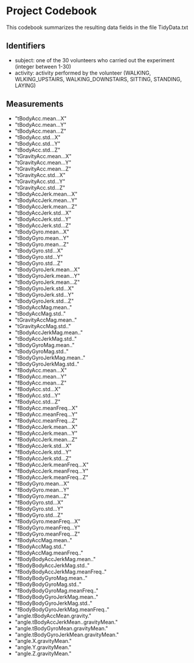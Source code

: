 # Project Codebook
This codebook summarizes the resulting data fields in the file TidyData.txt

## Identifiers

* subject: one of the 30 volunteers who carried out the experiment (integer between 1-30)
* activity: activity performed by the volunteer (WALKING, WLKING_UPSTAIRS, WALKING_DOWNSTAIRS, SITTING, STANDING, LAYING)
		
## Measurements
                        
* "tBodyAcc.mean...X"                   
* "tBodyAcc.mean...Y"                   
* "tBodyAcc.mean...Z"                   
* "tBodyAcc.std...X"                    
* "tBodyAcc.std...Y"                    
* "tBodyAcc.std...Z"                    
* "tGravityAcc.mean...X"                
* "tGravityAcc.mean...Y"                
* "tGravityAcc.mean...Z"                
* "tGravityAcc.std...X"                 
* "tGravityAcc.std...Y"                 
* "tGravityAcc.std...Z"                 
* "tBodyAccJerk.mean...X"               
* "tBodyAccJerk.mean...Y"               
* "tBodyAccJerk.mean...Z"               
* "tBodyAccJerk.std...X"                
* "tBodyAccJerk.std...Y"                
* "tBodyAccJerk.std...Z"                
* "tBodyGyro.mean...X"                  
* "tBodyGyro.mean...Y"                  
* "tBodyGyro.mean...Z"                  
* "tBodyGyro.std...X"                   
* "tBodyGyro.std...Y"                   
* "tBodyGyro.std...Z"                   
* "tBodyGyroJerk.mean...X"              
* "tBodyGyroJerk.mean...Y"              
* "tBodyGyroJerk.mean...Z"              
* "tBodyGyroJerk.std...X"               
* "tBodyGyroJerk.std...Y"               
* "tBodyGyroJerk.std...Z"               
* "tBodyAccMag.mean.."                  
* "tBodyAccMag.std.."                   
* "tGravityAccMag.mean.."               
* "tGravityAccMag.std.."                
* "tBodyAccJerkMag.mean.."              
* "tBodyAccJerkMag.std.."               
* "tBodyGyroMag.mean.."                 
* "tBodyGyroMag.std.."                  
* "tBodyGyroJerkMag.mean.."             
* "tBodyGyroJerkMag.std.."              
* "fBodyAcc.mean...X"                   
* "fBodyAcc.mean...Y"                   
* "fBodyAcc.mean...Z"                   
* "fBodyAcc.std...X"                    
* "fBodyAcc.std...Y"                    
* "fBodyAcc.std...Z"                    
* "fBodyAcc.meanFreq...X"               
* "fBodyAcc.meanFreq...Y"               
* "fBodyAcc.meanFreq...Z"               
* "fBodyAccJerk.mean...X"               
* "fBodyAccJerk.mean...Y"               
* "fBodyAccJerk.mean...Z"               
* "fBodyAccJerk.std...X"                
* "fBodyAccJerk.std...Y"                
* "fBodyAccJerk.std...Z"                
* "fBodyAccJerk.meanFreq...X"           
* "fBodyAccJerk.meanFreq...Y"           
* "fBodyAccJerk.meanFreq...Z"           
* "fBodyGyro.mean...X"                  
* "fBodyGyro.mean...Y"                  
* "fBodyGyro.mean...Z"                  
* "fBodyGyro.std...X"                   
* "fBodyGyro.std...Y"                   
* "fBodyGyro.std...Z"                   
* "fBodyGyro.meanFreq...X"              
* "fBodyGyro.meanFreq...Y"              
* "fBodyGyro.meanFreq...Z"              
* "fBodyAccMag.mean.."                  
* "fBodyAccMag.std.."                   
* "fBodyAccMag.meanFreq.."              
* "fBodyBodyAccJerkMag.mean.."          
* "fBodyBodyAccJerkMag.std.."           
* "fBodyBodyAccJerkMag.meanFreq.."      
* "fBodyBodyGyroMag.mean.."             
* "fBodyBodyGyroMag.std.."              
* "fBodyBodyGyroMag.meanFreq.."         
* "fBodyBodyGyroJerkMag.mean.."         
* "fBodyBodyGyroJerkMag.std.."          
* "fBodyBodyGyroJerkMag.meanFreq.."     
* "angle.tBodyAccMean.gravity."         
* "angle.tBodyAccJerkMean..gravityMean."
* "angle.tBodyGyroMean.gravityMean."    
* "angle.tBodyGyroJerkMean.gravityMean."
* "angle.X.gravityMean."                
* "angle.Y.gravityMean."                
* "angle.Z.gravityMean." 